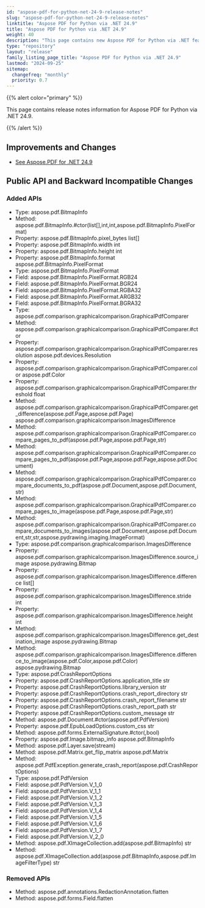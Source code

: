 ```yaml
---
id: "aspose-pdf-for-python-net-24-9-release-notes"
slug: "aspose-pdf-for-python-net-24-9-release-notes"
linktitle: "Aspose PDF for Python via .NET 24.9"
title: "Aspose PDF for Python via .NET 24.9"
weight: 40
description: "This page contains new Aspose PDF for Python via .NET features, enhancement, and bug fixes in 2024, version 24.9."
type: "repository"
layout: "release"
family_listing_page_title: "Aspose PDF for Python via .NET 24.9"
lastmod: "2024-09-25"
sitemap:
  changefreq: "monthly"
  priority: 0.7
---
```


{{% alert color="primary" %}}

This page contains release notes information for Aspose PDF for Python via .NET 24.9.

{{% /alert %}}

## Improvements and Changes

- [See Aspose.PDF for .NET 24.9](/pdf/net/release-notes/2024/aspose-pdf-for-net-24-9-release-notes/)

## Public API and Backward Incompatible Changes

### Added APIs
* Type: aspose.pdf.BitmapInfo
* Method: aspose.pdf.BitmapInfo.#ctor(list[],int,int,aspose.pdf.BitmapInfo.PixelFormat)
* Property: aspose.pdf.BitmapInfo.pixel_bytes list[]
* Property: aspose.pdf.BitmapInfo.width int
* Property: aspose.pdf.BitmapInfo.height int
* Property: aspose.pdf.BitmapInfo.format aspose.pdf.BitmapInfo.PixelFormat
* Type: aspose.pdf.BitmapInfo.PixelFormat
* Field: aspose.pdf.BitmapInfo.PixelFormat.RGB24
* Field: aspose.pdf.BitmapInfo.PixelFormat.BGR24
* Field: aspose.pdf.BitmapInfo.PixelFormat.RGBA32
* Field: aspose.pdf.BitmapInfo.PixelFormat.ARGB32
* Field: aspose.pdf.BitmapInfo.PixelFormat.BGRA32
* Type: aspose.pdf.comparison.graphicalcomparison.GraphicalPdfComparer
* Method: aspose.pdf.comparison.graphicalcomparison.GraphicalPdfComparer.#ctor 
* Property: aspose.pdf.comparison.graphicalcomparison.GraphicalPdfComparer.resolution aspose.pdf.devices.Resolution
* Property: aspose.pdf.comparison.graphicalcomparison.GraphicalPdfComparer.color aspose.pdf.Color
* Property: aspose.pdf.comparison.graphicalcomparison.GraphicalPdfComparer.threshold float
* Method: aspose.pdf.comparison.graphicalcomparison.GraphicalPdfComparer.get_difference(aspose.pdf.Page,aspose.pdf.Page) aspose.pdf.comparison.graphicalcomparison.ImagesDifference
* Method: aspose.pdf.comparison.graphicalcomparison.GraphicalPdfComparer.compare_pages_to_pdf(aspose.pdf.Page,aspose.pdf.Page,str) 
* Method: aspose.pdf.comparison.graphicalcomparison.GraphicalPdfComparer.compare_pages_to_pdf(aspose.pdf.Page,aspose.pdf.Page,aspose.pdf.Document) 
* Method: aspose.pdf.comparison.graphicalcomparison.GraphicalPdfComparer.compare_documents_to_pdf(aspose.pdf.Document,aspose.pdf.Document,str) 
* Method: aspose.pdf.comparison.graphicalcomparison.GraphicalPdfComparer.compare_pages_to_image(aspose.pdf.Page,aspose.pdf.Page,str) 
* Method: aspose.pdf.comparison.graphicalcomparison.GraphicalPdfComparer.compare_documents_to_images(aspose.pdf.Document,aspose.pdf.Document,str,str,aspose.pydrawing.imaging.ImageFormat)
* Type: aspose.pdf.comparison.graphicalcomparison.ImagesDifference
* Property: aspose.pdf.comparison.graphicalcomparison.ImagesDifference.source_image aspose.pydrawing.Bitmap
* Property: aspose.pdf.comparison.graphicalcomparison.ImagesDifference.difference list[]
* Property: aspose.pdf.comparison.graphicalcomparison.ImagesDifference.stride int
* Property: aspose.pdf.comparison.graphicalcomparison.ImagesDifference.height int
* Method: aspose.pdf.comparison.graphicalcomparison.ImagesDifference.get_destination_image aspose.pydrawing.Bitmap
* Method: aspose.pdf.comparison.graphicalcomparison.ImagesDifference.difference_to_image(aspose.pdf.Color,aspose.pdf.Color) aspose.pydrawing.Bitmap
* Type: aspose.pdf.CrashReportOptions
* Property: aspose.pdf.CrashReportOptions.application_title str
* Property: aspose.pdf.CrashReportOptions.library_version str
* Property: aspose.pdf.CrashReportOptions.crash_report_directory str
* Property: aspose.pdf.CrashReportOptions.crash_report_filename str
* Property: aspose.pdf.CrashReportOptions.crash_report_path str
* Property: aspose.pdf.CrashReportOptions.custom_message str
* Method: aspose.pdf.Document.#ctor(aspose.pdf.PdfVersion) 
* Property: aspose.pdf.EpubLoadOptions.custom_css str
* Method: aspose.pdf.forms.ExternalSignature.#ctor(,bool) 
* Property: aspose.pdf.Image.bitmap_info aspose.pdf.BitmapInfo
* Method: aspose.pdf.Layer.save(stream) 
* Method: aspose.pdf.Matrix.get_flip_matrix aspose.pdf.Matrix
* Method: aspose.pdf.PdfException.generate_crash_report(aspose.pdf.CrashReportOptions) 
* Type: aspose.pdf.PdfVersion
* Field: aspose.pdf.PdfVersion.V_1_0
* Field: aspose.pdf.PdfVersion.V_1_1
* Field: aspose.pdf.PdfVersion.V_1_2
* Field: aspose.pdf.PdfVersion.V_1_3
* Field: aspose.pdf.PdfVersion.V_1_4
* Field: aspose.pdf.PdfVersion.V_1_5
* Field: aspose.pdf.PdfVersion.V_1_6
* Field: aspose.pdf.PdfVersion.V_1_7
* Field: aspose.pdf.PdfVersion.V_2_0
* Method: aspose.pdf.XImageCollection.add(aspose.pdf.BitmapInfo) str
* Method: aspose.pdf.XImageCollection.add(aspose.pdf.BitmapInfo,aspose.pdf.ImageFilterType) str

### Removed APIs
* Method: aspose.pdf.annotations.RedactionAnnotation.flatten 
* Method: aspose.pdf.forms.Field.flatten 
